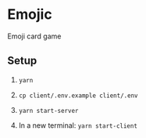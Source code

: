 Emojic
======

Emoji card game

Setup
-----

1. ```yarn```

2. ```cp client/.env.example client/.env```

3. ```yarn start-server```

4. In a new terminal: ```yarn start-client```
